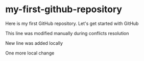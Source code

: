 # my-first-github-repository
Here is my first GitHub repository. Let's get started with GitHub

This line was modified manually during conflicts resolution 

New line was added locally

One more local change